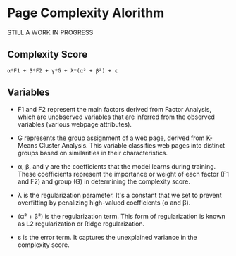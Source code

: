# Page Complexity Alorithm

STILL A WORK IN PROGRESS

## Complexity Score

```
α*F1 + β*F2 + γ*G + λ*(α² + β²) + ε
```

## Variables

-   F1 and F2 represent the main factors derived from Factor Analysis, which are unobserved variables that are inferred from the observed variables (various webpage attributes).

-   G represents the group assignment of a web page, derived from K-Means Cluster Analysis. This variable classifies web pages into distinct groups based on similarities in their characteristics.

-   α, β, and γ are the coefficients that the model learns during training. These coefficients represent the importance or weight of each factor (F1 and F2) and group (G) in determining the complexity score.

-   λ is the regularization parameter. It's a constant that we set to prevent overfitting by penalizing high-valued coefficients (α and β).

-   (α² + β²) is the regularization term. This form of regularization is known as L2 regularization or Ridge regularization.

-   ε is the error term. It captures the unexplained variance in the complexity score.
